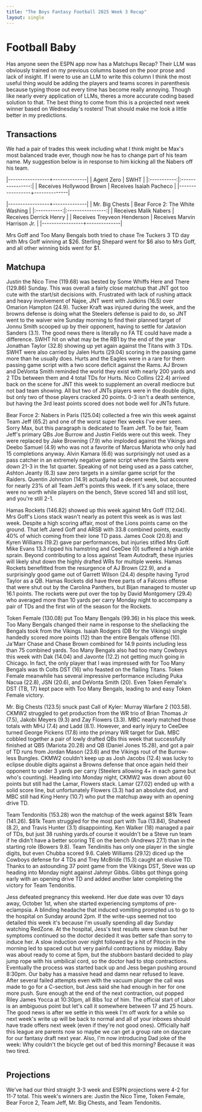 ```yaml
---
title: "The Boys Fantasy Football 2025 Week 3 Recap"
layout: single
---
```


# Football Baby

Has anyone seen the ESPN app now has a Matchups Recap? Their LLM was obviously trained on my previous columns based on the poor prose and lack of insight. If I were to use an LLM to write this column I think the most useful thing would be adding the players and teams scores in parenthesis because typing those out every time has become really annoying. Though like nearly every application of LLMs, theres a more accurate coding based solution to that. The best thing to come from this is a projected next week winner based on Wednesday's rosters! That should make me look a little better in my predictions.

## Transactions 

We had a pair of trades this week including what I think might be Max's most balanced trade ever, though now he has to change part of his team name. My suggestion below is in response to him kicking all the Nabers off his team.

|-----------------+--------------|
| Agent Zero | SWHT |
|:-----------:|:----------------:|
| Receives Hollywood Brown | Receives Isaiah Pacheco |
|-----------------+--------------|


|-----------------+--------------|
| Mr. Big Chests | Bear Force 2: The White Washing |
|:-----------:|:----------------:|
| Receives Malik Nabers | Receives Derrick Henry |
| Receives Treyveon Henderson | Receives Marvin Harrison Jr. |
|-----------------+--------------|


Mrs Goff and Too Many Bengals both tried to chase Tre Tuckers 3 TD day with Mrs Goff winning at $26. Sterling Shepard went for $6 also to Mrs Goff, and all other winning bids went for $1.

## Matchupa

Justin the Nico Time (119.68) was bested by Some Whiffs Here and There (129.86) Sunday. This was overall a fairly close matchup that JNT got too cute with the start/sit decisions with. Frustrated with lack of rushing attack and heavy involvement of Najee, JNT went with Judkins (16.5) over Omarion Hampton (24.9). Tucker Kraft was injured during the week, and the browns defense is doing what the Steelers defense is paid to do, so JNT went to the waiver wire Sunday morning to find their planned target of Jonnu Smith scooped up by their opponent, having to settle for Jatavion Sanders (3.1). The good news there is literally no FA TE could have made a difference. SWHT hit on what may be the RB1 by the end of the year Jonathan Taylor (32.8) showing up yet again against the Titans with 3 TDs. SWHT were also carried by Jalen Hurts (29.04) scoring in the passing game more than he usually does. Hurts and the Eagles were in a rare for them passing game script with a two score deficit against the Rams. AJ Brown and DeVonta Smith reminded the world they exist with nearly 200 yards and 2 TDs between them and 4 total TDs for Hurts. Nico Collins (22.4) arrived back on the scene for JNT this week to supplement an overall mediocre but not bad team showing. All but two of JNTs players were in the double digits, but only two of those players cracked 20 points. 0-3 isn't a death sentence, but having the 3rd least points scored does not bode well for JNTs future. 

Bear Force 2: Nabers in Paris (125.04) collected a free win this week against Team Jeff (65.2) and one of the worst super flex weeks I've ever seen. Sorry Max, but this paragraph is dedicated to Team Jeff. To be fair, Team Jeff's primary QBs Joe Burrow and Justin Fields were out this week. They were replaced by Jake Browning (7.9) who imploded against the Vikings and Deebo Samuel (4.9) who was not a favorite of Marcus Mariota who only had 15 completions anyway. Alvin Kamara (6.6) was surprisingly not used as a pass catcher in an extremely negative game script where the Saints were down 21-3 in the 1st quarter. Speaking of not being used as a pass catcher, Ashton Jeanty (6.3) saw zero targets in a similar game script for the Raiders. Quentin Johnston (14.9) actually had a decent week, but accounted for nearly 23% of all Team Jeff's points this week. If it's any solace, there were no worth while players on the bench, Steve scored 141 and still lost, and you're still 2-1.

Hamas Rockets (146.82) showed up this week against Mrs Goff (112.04). Mrs Goff's Lions stack wasn't nearly as potent this week as is was last week. Despite a high scoring affair, most of the Lions points came on the ground. That left Jared Goff and ARSB with 33.8 combined points, exactly 40% of which coming from their lone TD pass. James Cook (20.8) and Kyren Williams (19.2) gave par performances, but injuries stifled Mrs Goff. Mike Evans 13.3 ripped his hamstring and CeeDee (0) suffered a high ankle sprain. Beyond contributing to a loss against Team Autodraft, these injuries will likely shut down the highly drafted WRs for multiple weeks. Hamas Rockets benefitted from the resurgence of AJ Brown (22.9), and a surprisingly good game out of Garrett Wilson (24.4) despite having Tyrod Taylor as a QB. Hamas Rockets did have three parts of a Falcons offense that were shut out by the Carolina Panthers, but Bijan managed to muster up 16.1 points. The rockets were put over the top by David Montgomery (29.4) who averaged more than 10 yards per carry Monday night to accompany a pair of TDs and the first win of the season for the Rockets.

Token Female (130.08) put Too Many Bengals (99.36) in his place this week. Too Many Bengals changed their name in response to the shellacking the Bengals took from the Vikings. Isaiah Rodgers (DB for the Vikings) single handedly scored more points (12) than the entire Bengals offense (10). Ja'Marr Chase and Chase Brown combined for 14.9 points including less than 75 combined yards. Too Many Bengals also had too many Cowboys this week with Dak (14.04) and Javonte (12.2) not getting much going in Chicago. In fact, the only player that I was impressed with for Too Many Bengals was th Colts DST (16) who feasted on the flailing Titans. Token Female meanwhile has several impressive performance including Puka Nacua (22.8), JSN (20.6), and DeVonta Smith (20). Even Token Female's DST (TB, 17) kept pace with Too Many Bengals, leading to and easy Token Female victory.

Mr. Big Chests (123.5) snuck past Call of Kyler: Murray Warfare 2 (103.58). CKMW2 struggled to get production from the WR trio of Brian Thomas Jr (7.5), Jakobi Meyers (9.3) and Zay Flowers (3.3). MBC nearly matched those totals with MHJ (7.4) and Ladd (8.1). However, and early injury to CeeDee turned George Pickens (17.8) into the primary WR target for Dak. MBC cobbled together a pair of lowly drafted QBs this week that successfully finished at QB5 (Mariota 20.28) and QB (Daniel Jones 15.28), and got a pair of TD runs from Jordan Mason (23.6) and the Vikings rout of the Burrow-less Bungles. CKMW2 couldn't keep up as Josh Jacobs (12.4) was lucky to eclipse double digits against a Browns defense that once again held their opponent to under 3 yards per carry (Steelers allowing 4+ in each game but who's counting). Heading into Monday night, CKMW2 was down about 60 points but still had the Lamar, Flowers stack. Lamar (27.02) ended up with a solid score line, but unfortunately Flowers (3.3) had an absolute dud, and MBC still had King Henry (10.7) who put the matchup away with an opening drive TD.

Team Tendonitis (153.28) won the matchup of the week against $81k Team (141.26). $81k Team struggled for the most part with Tua (13.84), Shaheed (8.2), and Travis Hunter (3.1) disappointing. Ken Walker (18) managed a pair of TDs, but just 38 rushing yards.of course it wouldn't be a Steve run team if he didn't have a better scoring TE on the bench (Andrews 27.1) than in the starting role (Bowers 9.8). Team Tendinitis has only one player in the single digits, but even Chubba scored 9.6. Caleb Williams (29.12) diced up the Cowboys defense for 4 TDs and Trey McBride (15.3) caught an elusive TD. Thanks to an astounding 37 point game from the Vikings DST, Steve was up heading into Monday night against Jahmyr Gibbs. Gibbs got things going early with an opening drive TD and added another later completing the victory for Team Tendonitis.

Jess defeated pregnancy this weekend. Her due date was over 10 days away, October 1st, when she started experiencing symptoms of pre-eclampsia. A blinding headache that induced vomiting prompted us to go to the hospital on Sunday around 2pm. If the write-ups seemed not too detailed this week it's because I'm usually spending all day Sunday watching RedZone. At the hospital, Jess's test results were clean but her symptoms continued so the doctor decided it was better safe than sorry to induce her. A slow induction over night followed by a hit of Pitocin in the morning led to spaced out but very painful contractions by midday. Baby was about ready to come at 5pm, but the stubborn bastard decided to play jump rope with his umbilical cord, so the doctor had to stop contractions. Eventually the process was started back up and Jess began pushing around 8:30pm. Our baby has a massive head and damn near refused to leave. After several failed attempts even with the vacuum plunger the call was made to go for a C-section, but Jess said she had enough in her for one more push. Sure enough at the end of the next contraction, out popped Riley James Yocca at 10:30pm, all 8lbs 1oz of him. The official start of Labor is an ambiguous point but let's call it somewhere between 17 and 25 hours. The good news is after we settle in this week I'm off work for a while so next week's write up will be back to normal and all of your inboxes should have trade offers next week (even if they're not good ones). Officially half this league are parents now so maybe we can get a group rate on daycare for our fantasy draft next year. Also, I'm now introducing Dad joke of the week: Why couldn't the bicycle get out of bed this morning? Because it was two tired.

<img src="{{ site.url }}{{ site.baseurl }}/assets/images/bby_riley_terrible_towel.jpg" alt="">

## Projections 
We've had our third straight 3-3 week and ESPN projections were 4-2 for 11-7 total. This week's winners are: Justin the Nico Time, Token Female, Bear Force 2, Team Jeff, Mr. Big Chests, and Team Tendonitis.
